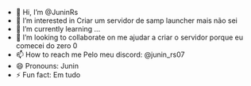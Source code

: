 - 👋 Hi, I’m @JuninRs
- 👀 I’m interested in Criar um servidor de samp launcher mais não sei
- 🌱 I’m currently learning ...
- 💞️ I’m looking to collaborate on me ajudar a criar o servidor porque eu comecei do zero 0
- 📫 How to reach me Pelo meu discord: @junin_rs07
- 😄 Pronouns: Junin
- ⚡ Fun fact: Em tudo

<!---
JuninRs/JuninRs is a ✨ special ✨ repository because its `README.md` (this file) appears on your GitHub profile.
You can click the Preview link to take a look at your changes.
--->
